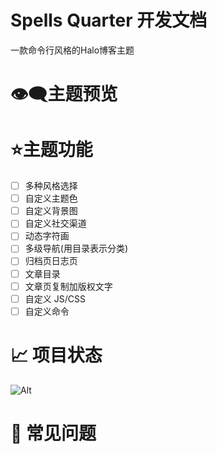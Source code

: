 

# Spells Quarter 开发文档

一款命令行风格的Halo博客主题

# 👁️‍🗨️主题预览

# ⭐主题功能

- [ ] 多种风格选择
- [ ] 自定义主题色
- [ ] 自定义背景图
- [ ] 自定义社交渠道
- [ ] 动态字符画
- [ ] 多级导航(用目录表示分类)
- [ ] 归档页日志页
- [ ] 文章目录
- [ ] 文章页复制加版权文字
- [ ] 自定义 JS/CSS
- [ ] 自定义命令

# 📈 项目状态

![Alt](https://repobeats.axiom.co/api/embed/9cd13a568a155cddd5093c39893c25837ca20f92.svg "Repobeats analytics image")

# 🤔 常见问题



